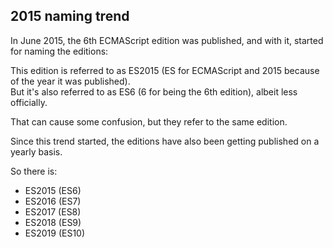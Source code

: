 
## 2015 naming trend

In June 2015, the 6th ECMAScript edition was published, and with it, started for naming the editions:

This edition is referred to as ES2015 (ES for ECMAScript and 2015 because of the year it was published).  
But it's also referred to as ES6 (6 for being the 6th edition), albeit less officially.

That can cause some confusion, but they refer to the same edition.

Since this trend started, the editions have also been getting published on a yearly basis.

So there is:

* ES2015 (ES6)
* ES2016 (ES7)
* ES2017 (ES8)
* ES2018 (ES9)
* ES2019 (ES10)
